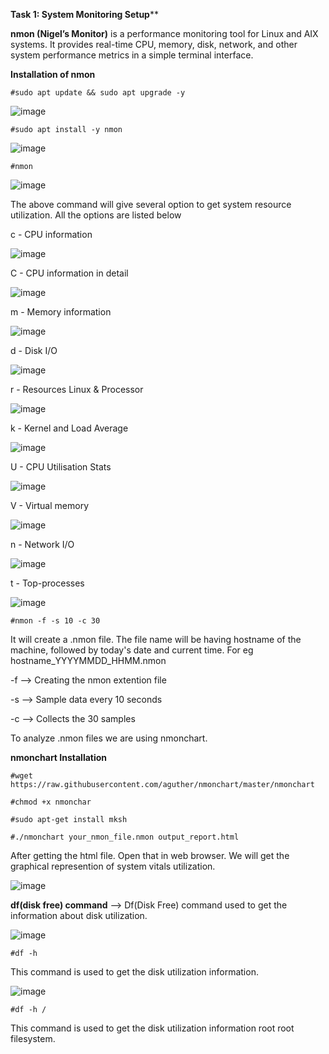 

**Task 1: System Monitoring Setup****

**nmon (Nigel’s Monitor)** is a performance monitoring tool for Linux and AIX systems. It provides real-time CPU, memory, disk, network, and other system performance metrics in a simple terminal interface.

  **Installation of nmon**
  
    #sudo apt update && sudo apt upgrade -y
![image](https://github.com/user-attachments/assets/21030fad-ca46-425d-affc-6d8803bb6284)

    #sudo apt install -y nmon
 ![image](https://github.com/user-attachments/assets/3613861e-7ad8-4bb0-8616-54a121d0532f)

    #nmon
 ![image](https://github.com/user-attachments/assets/c6667067-6ae7-4b57-b24e-6ba87df12964)

The above command will give several option to get system resource utilization. All the options are listed below

c - CPU information

 ![image](https://github.com/user-attachments/assets/41a35fee-213a-489a-aa5a-4e93f9afa3b7)
    
C - CPU information in detail

 ![image](https://github.com/user-attachments/assets/e0b92aee-bd23-4815-bc8b-ceb746efa120)
    
m - Memory information

![image](https://github.com/user-attachments/assets/3b514dc2-deab-463b-9be8-6b90f9bc6632)

d - Disk I/O 

![image](https://github.com/user-attachments/assets/5671f86a-6580-4629-8e09-bcccd5e73fb9)

r - Resources Linux & Processor 

![image](https://github.com/user-attachments/assets/9bb15607-58f4-4107-be89-2d4fb4917d75)

k - Kernel and Load Average

![image](https://github.com/user-attachments/assets/6fbe7e6a-b561-437b-a565-862b104a022c)

U - CPU Utilisation Stats 

![image](https://github.com/user-attachments/assets/0d3a3655-58b3-4155-a6d3-4222b6611146)

V - Virtual memory

![image](https://github.com/user-attachments/assets/da94f210-cc4c-4901-8f0e-6baf3401e6ec)

n - Network I/O

![image](https://github.com/user-attachments/assets/a566825b-6724-46b0-9382-160674862d58)

t - Top-processes

![image](https://github.com/user-attachments/assets/3d2725be-6ea4-40f2-9883-39f78d00f4ca)

    #nmon -f -s 10 -c 30
      
It will create a .nmon file. The file name will be having hostname of the machine, followed by today's date and current time. For eg hostname_YYYYMMDD_HHMM.nmon
 
 -f --> Creating the nmon extention file
 
 -s --> Sample data every 10 seconds
 
 -c --> Collects the 30 samples

 To analyze .nmon files we are using nmonchart.

 **nmonchart Installation**

    #wget https://raw.githubusercontent.com/aguther/nmonchart/master/nmonchart

    #chmod +x nmonchar

    #sudo apt-get install mksh

    #./nmonchart your_nmon_file.nmon output_report.html

After getting the html file. Open that in web browser. We will get the graphical represention of system vitals utilization.

![image](https://github.com/user-attachments/assets/f804c9e2-2882-4879-9be7-0e0039ce248b)

**df(disk free) command** --> Df(Disk Free) command used to get the information about disk utilization.

![image](https://github.com/user-attachments/assets/a1fbc427-6ef1-4e51-aa13-2cf9a3dc31d1)

    #df -h
This command is used to get the disk utilization information.

![image](https://github.com/user-attachments/assets/f4d8ef39-0136-4f55-bcf1-f58842ebd887)

    #df -h /
 This command is used to get the disk utilization information root root filesystem.

 













    


    


